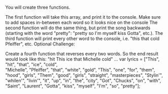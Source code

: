 You will create three functions.

The first function will take this array, and print it to the console. Make sure to add spaces in-between each word so it looks nice on the console
The second function will do the same thing, but print the song backwards (starting with the word "pretty": "pretty so I'm myself kiss Gotta", etc.).
The third function will print every other word to the console, i.e. "this that cold Pfeiffer", etc.
Optional Challenge:

Create a fourth function that reverses every two words. So the end result would look like this: "hit This ice that Michelle cold" ...
var lyrics = ["This", "hit", "that", "ice", "cold",  
              "Michelle", "Pfeiffer", "that", "white", 
              "gold", "This", "one", "for", "them", 
              "hood", "girls", "Them", "good", "girls", 
              "straight", "masterpieces", "Stylin'", 
              "whilen'", "livin'", "it", "up", "in", 
              "the", "city", "Got", "Chucks", "on", 
              "with", "Saint", "Laurent", "Gotta", "kiss", 
              "myself", "I'm", "so", "pretty"];
